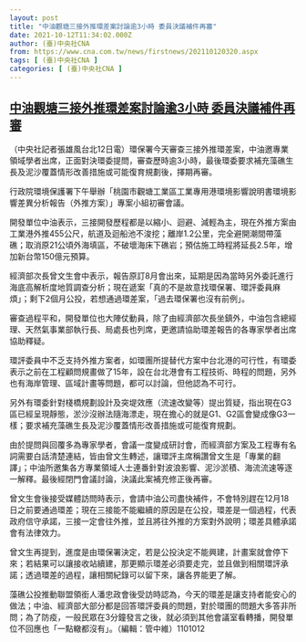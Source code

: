 ```yaml
---
layout: post
title: "中油觀塘三接外推環差案討論逾3小時 委員決議補件再審"
date: 2021-10-12T11:34:02.000Z
author: (臺)中央社CNA
from: https://www.cna.com.tw/news/firstnews/202110120320.aspx
tags: [ (臺)中央社CNA ]
categories: [ (臺)中央社CNA ]
---
```

<!--1634038442000-->
[中油觀塘三接外推環差案討論逾3小時 委員決議補件再審](https://www.cna.com.tw/news/firstnews/202110120320.aspx)
------

<div>
<div></div><div><p>（中央社記者張雄風台北12日電）環保署今天審查三接外推環差案，中油邀專業領域學者出席，正面對決環委提問，審查歷時逾3小時，最後環委要求補充藻礁生長及泥沙覆蓋情形改善措施或可能復育規劃後，擇期再審。</p><p>行政院環境保護署下午舉辦「桃園市觀塘工業區工業專用港環境影響說明書環境影響差異分析報告（外推方案）」專案小組初審會議。</p><p>開發單位中油表示，三接開發歷程都是以縮小、迴避、減輕為主，現在外推方案由工業港外推455公尺，航道及迴船池不浚挖；離岸1.2公里，完全避開潮間帶藻礁；取消原21公頃外海填區，不破壞海床下礁岩；預估施工時程將延長2.5年，增加新台幣150億元預算。</p><p>經濟部次長曾文生會中表示，報告原訂8月會出來，延期是因為當時另外委託進行海底高解析度地質調查分析；現在遞案「真的不是故意找環保署、環評委員麻煩」；剩下2個月公投，若想通過環差案，「過去環保署也沒有前例」。</p><p>審查過程平和，開發單位也大陣仗動員，除了由經濟部次長坐鎮外，中油包含總經理、天然氣事業部執行長、局處長也列席，更邀請協助環差報告的各專家學者出席協助釋疑。</p><p>環評委員中不乏支持外推方案者，如環團所提替代方案中台北港的可行性，有環委表示之前在工程顧問規畫做了15年，設在台北港會有工程技術、時程的問題，另外也有海岸管理、區域計畫等問題，都可以討論，但他認為不可行。</p><p>另外有環委針對棧橋規劃設計及突堤效應（流速改變等）提出質疑，指出現在G3區已經呈現靜態，淤沙沒辦法隨海漂走，現在擔心的就是G1、G2區會變成像G3一樣；要求補充藻礁生長及泥沙覆蓋情形改善措施或可能復育規劃。</p><p>由於提問與回覆多為專家學者，會議一度變成研討會，而經濟部方案及工程專有名詞需要白話清楚連結，皆由曾文生轉述，讓環評主席稱讚曾文生是「專業的翻譯」；中油所邀集各方專業領域人士連番針對波浪影響、泥沙淤積、海流流速等逐一解釋。最後經閉門會議討論，決議此案補充修正後再審。</p><p>曾文生會後接受媒體訪問時表示，會請中油公司盡快補件，不會特別趕在12月18日之前要通過環差；現在三接能不能繼續的原因是在公投，環差是一個過程，代表政府信守承諾，三接一定會往外推，並且將往外推的方案對外說明；環差具體承諾會有法律效力。</p><p>曾文生再提到，進度是由環保署決定，若是公投決定不能興建，計畫案就會停下來；若結果可以讓接收站續建，那更顯示環差必須要走完，並且做到相關環評承諾；透過環差的過程，讓相關紀錄可以留下來，讓各界能更了解。</p><p>藻礁公投推動聯盟領銜人潘忠政會後受訪時認為，今天的環差是讓支持者能安心的做法；中油、經濟部大部分都是回答環評委員的問題，對於環團的問題大多答非所問；為了防疫，一般民眾在3分鐘發言之後，就必須到其他會議室看轉播，開發單位不回應也「一點轍都沒有」。（編輯：管中維）1101012</p></div>
</div>
